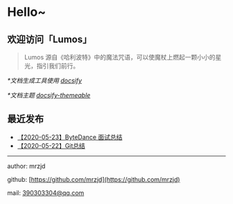 # Hello~ 

## 欢迎访问「Lumos」

> Lumos 源自《哈利波特》中的魔法咒语，可以使魔杖上燃起一颗小小的星光，指引我们前行。

_*文档生成工具使用 [docsify](https://docsify.js.org/)_

_*文档主题 [docsify-themeable](https://github.com/jhildenbiddle/docsify-themeable)_

## 最近发布

* [【2020-05-23】ByteDance 面试总结](/diary/ByteDance面试总结.md)
* [【2020-05-22】Git总结](/tools/git/)

---

author: mrzjd

github: [https://github.com/mrzjd](https://github.com/mrzjd)

mail: [390303304@qq.com](mailto://390303304@qq.com)
